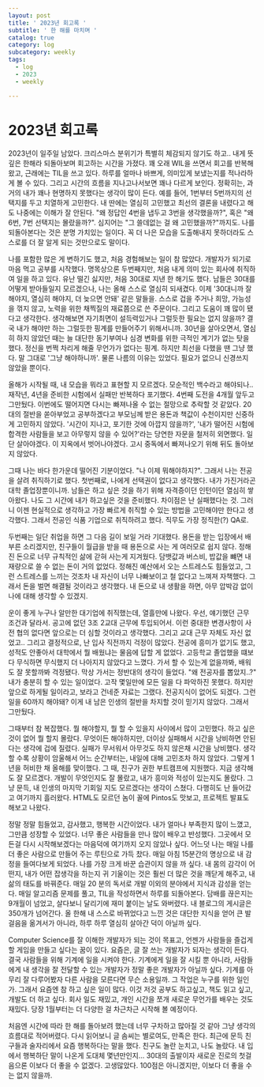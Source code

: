```yaml
---
layout: post
title: ' 2023년 회고록 '
subtitle: ' 한 해를 마치며 '
catalog: true
category: log
subcategory: weekly
tags:
  - log
  - 2023
  - weekly

---
```


# 2023년 회고록

 2023년이 일주일 남았다. 크리스마스 분위기가 특별히 체감되지 않기도 하고.. 내게 뜻 깊은 한해라 되돌아보며 회고하는 시간을 가졌다. 꽤 오래 WIL을 쓰면서 회고를 반복해왔고, 근래에는 TIL을 쓰고 있다. 하루를 얼마나 바쁘게, 의미있게 보냈는지를 적나라하게 볼 수 있다. 그리고 시간의 흐름을 지나고나서보면 꽤나 다르게 보인다. 정확히는, 과거의 내가 꽤나 현명하지 못했다는 생각이 많이 든다. 예를 들어, 1번부터 5번까지의 선택지를 두고 치열하게 고민한다. 내 딴에는 열심히 고민했고 최선의 결론을 내렸다고 해도 나중에는 이해가 잘 안된다. "왜 정답인 4번을 냅두고 3번을 생각했을까?", 혹은 "왜 6번, 7번 선택지는 몰랐을까?". 심지어는 "그 쓸데없는 걸 왜 고민했을까?"까지도. 나를 되돌아본다는 것은 분명 가치있는 일이다. 꼭 더 나은 모습을 도출해내지 못하더라도 스스로를 더 잘 알게 되는 것만으로도 말이다.

 나를 포함한 많은 게 변하기도 했고, 처음 경험해보는 일이 참 많았다. 개발자가 되기로 마음 먹고 공부를 시작했다. 명목상으론 두번째지만, 처음 내게 의미 있는 회사에 취직하여 일을 하고 있다. 유난 떨긴 싫지만, 처음 30대로 지낸 한 해기도 했다. 남들은 30대를 어떻게 받아들일지 모르겠으나, 나는 올해 스스로 열심히 되새겼다. 이제 '30대니까 잘 해야지, 열심히 해야지, 더 늦으면 안돼' 같은 말들을. 스스로 겁을 주거나 희망, 가능성을 꺾지 않고, 노력을 위한 채찍질의 재료쯤으로 쓴 주문이다. 그리고 도움이 꽤 많이 됐다고 생각한다. 생각해보면 자기최면이 설득력있거나 그럴듯한 필요는 없지 않을까? 결국 내가 해야만 하는 그럴듯한 핑계를 만들어주기 위해서니까. 30년을 살아오면서, 열심히 하지 않았던 때는 늘 대단한 동기부여나 심경 변화를 위한 극적인 계기가 없는 탓을 했다. 정신을 번쩍 차리게 해줄 무언가가 없다는 핑계. 하지만 최선을 다했을 땐 그냥 했다. 말 그대로 '그냥 해야하니까'. 물론 나름의 이유는 있었다. 필요가 없으니 신경쓰지 않았을 뿐이다.

 올해가 시작될 때, 내 모습을 뭐라고 표현할 지 모르겠다. 모순적인 백수라고 해야되나.. 재작년, 4년을 준비한 시험에서 실패만 반복하다 포기했다. 4번째 도전을 4개월 앞두고 그만뒀다. 이번에도 떨어지면 다시는 빠져나올 수 없는 절망으로 추락할 것 같았다. 20대의 절반을 쏟아부었고 공부하겠다고 부모님께 받은 용돈과 책값이 수천이지만 신중하게 고민하지 않았다. '시간이 지나고, 포기한 것에 아깝지 않을까?', '내가 떨어진 시험에 합격한 사람들을 보고 아무렇지 않을 수 있어?'라는 당연한 자문을 철저히 외면했다. 일단 살아야겠다. 이 지옥에서 벗어나야겠다. 고시 중독에서 빠져나오기 위해 뒤도 돌아보지 않았다.

 그때 나는 바다 한가운데 떨어진 기분이었다. "나 이제 뭐해야하지?". 그래서 나는 전공을 살려 취직하기로 했다. 첫번째로, 나에게 선택권이 없다고 생각했다. 내가 가진거라곤 대학 졸업장뿐이니까. 남들은 하고 싶은 것을 하기 위해 자격증이던 인턴이던 열심히 쌓아왔다. 나도 그 시간에 내가 하고싶은 것을 준비했다. 차이점은 난 실패했다는 것. 그러니 이젠 현실적으로 생각하고 가장 빠르게 취직할 수 있는 방법을 고민해야만 한다고 생각했다. 그래서 전공인 식품 기업으로 취직하려고 했다. 직무도 가장 정직한(?) QA로.

 두번째는 일단 취업을 하면 그 다음 길이 보일 거라 기대했다. 용돈을 받는 입장에서 배부른 소리겠지만, 친구들이 월급을 받을 때 용돈으로 사는 게 여러모로 쉽지 않다. 정해진 돈으로 너무 규칙적인 삶에 갇혀 사는게 지겨웠다. 담뱃값과 버스비, 밥값을 뺴면 내 재량으로 쓸 수 없는 돈이 거의 없었다. 정해진 예산에서 오는 스트레스도 힘들었고, 그런 스트레스를 느끼는 것조차 내 자신이 너무 나빠보이고 철 없다고 느껴져 자책했다. 그래서 돈을 벌면 해결될 것이라고 생각했다. 내 돈으로 내 생활을 하면, 아무 압박감 없이 나에 대해 생각할 수 있겠지.

 운이 좋게 누구나 알만한 대기업에 취직했는데, 열흘만에 나왔다. 우선, 얘기했던 근무 조건과 달라서. 공고에 없던 3조 2교대 근무에 투입되어서. 이런 중대한 변경사항이 사전 협의 없다면 앞으로는 더 심할 것이라고 생각했다. 그리고 교대 근무 자체도 자신 없었고.. 그리고 결정적으로, 난 입사 직전까지 걱정이 많았다. 전공에 흥미가 없기도 했고, 성적도 안좋아서 대학에서 뭘 배웠냐는 물음에 답할 게 없었다. 고등학교 졸업했을 떄보다 무식하면 무식했지 더 나아지지 않았다고 느꼈다. 가서 할 수 있는게 없을까봐, 배워도 잘 못할까봐 걱정됐다. 막상 가서는 정반대의 생각이 들었다. "왜 전공자를 뽑았지..?" 내가 충분히 할 수 있는 일이었다. 고작 몇일만에 모든 일을 다 파악하진 못했다. 하지만 앞으로 하게될 일이라고, 보라고 건네준 자료는 그랬다. 전공지식이 없어도 되겠다. 그런 일을 60까지 해야돼? 이게 내 남은 인생의 절반을 차지할 것이 믿기지 않았다. 그래서 그만뒀다.

 그때부터 참 복잡했다. 뭘 해야할지, 뭘 할 수 있을지 사이에서 많이 고민했다. 하고 싶은 것이 없어 뭘 할지 몰랐다. 무엇이든 해야하지만, 더이상 실패해서 시간을 낭비하면 안된다는 생각에 겁에 질렸다. 실패가 무서워서 아무것도 하지 않은채 시간을 낭비했다. 생각할 수록 상황이 암울해서 어느 순간부터는, 내일에 대해 고민조차 하지 않았다. 그렇게 1년을 허비한 채 올해를 맞이했다. 그 때, 친구가 권한 부트캠프에 지원했다. 지금 생각해도 잘 모르겠다. 개발이 무엇인지도 잘 몰랐고, 내가 흥미와 적성이 있는지도 몰랐다. 그냥 문득, 내 인생의 마지막 기회일 지도 모르겠다는 생각이 스쳤다. 다행히도 난 들어갔고 여기까지 흘러왔다. HTML도 모르던 놈이 꼴에 Pintos도 맛보고, 프로젝트 발표도 해보고 나왔다.

 정말 정말 힘들었고, 감사했고, 행복한 시간이었다. 내가 얼마나 부족한지 많이 느꼈고, 그만큼 성장할 수 있었다. 너무 좋은 사람들을 만나 많이 배우고 반성했다. 그곳에서 모든걸 다시 시작해보겠다는 마음덕에 여기까지 오지 않았나 싶다. 어느덧 나는 매일 나를 더 좋은 사람으로 만들어 주는 루틴으로 가득 찼다. 매일 아침 15분간의 명상으로 내 감정을 들여다보게 되었다. 나를 가장 크게 바꾼 습관이지 않을 까 싶다. 내 몸의 감각이 어떤지, 내가 어떤 잡생각을 하는지 귀 기울이는 것은 훨씬 더 많은 것을 깨닫게 해주고, 내 삶의 태도를 바꿔준다. 매일 20 분의 독서로 개발 이외의 분야에서 지식과 감성을 얻는다. 매일 알고리즘 문제를 풀고, TIL을 작성하면서 하루를 되돌아본다. 담배를 끊은지는 9개월이 넘었고, 살다보니 달리기에 재미 붙이는 날도 와버렸다. 내 블로그의 게시글은 350개가 넘어간다. 올 한해 내 스스로 바뀌었다고 느낀 것은 대단한 지식을 얻어 큰 발걸음을 옮겨서가 아니라, 하루 하루 열심히 살아간 덕이 아닐까 싶다.

 Computer Science를 잘 이해한 개발자가 되는 것이 목표고, 언젠가 사람들을 즐겁게 할 게임을 만들고 싶다는 꿈이 있다. 요즘은, 글 잘 쓰는 개발자가 되자는 생각이 든다. 결국 사람들을 위해 기계에 일을 시켜야 한다. 기계에게 일을 잘 시킬 뿐 아니라, 사람들에게 내 생각을 잘 전달할 수 있는 개발자가 정말 좋은 개발자가 아닐까 싶다. 기계를 아무리 잘 다루어봤자 다른 사람을 모른다면 무슨 소용일까. 그 작업은 누구를 위한 일인가. 그래서 요즘엔 참 하고 싶은 일이 많다. 이것 저것 공부도 하고싶고, 책도 읽고 싶고, 개발도 더 하고 싶다. 회사 일도 재밌고, 개인 시간을 쪼개 새로운 무언가를 배우는 것도 재밌다. 당장 1월부터는 더 다양한 걸 차근차근 시작해 볼 예정이다.

 처음엔 시간에 따라 한 해를 돌아보려 했는데 너무 구차하고 많아질 것 같아 그냥 생각의 흐름대로 적어버렸다. 다시 읽어보니 글 솜씨는 별로여도, 만족은 한다. 최근에 문득 친구들과 술자리에서 요즘 행복하다는 말을 했다. 친구도 놀란 눈치고, 나도 놀랐다. 내 입에서 행복하단 말이 나온게 도대체 몇년만인지... 30대의 출발이자 새로운 진로의 첫걸음으론 이보다 더 좋을 수 없겠다. 고생많았다. 100점은 아니겠지만, 이보다 더 좋을 수는 없지 않을까.
